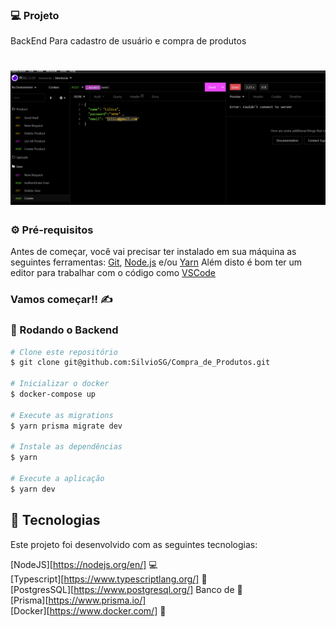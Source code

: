 ### 💻 Projeto

BackEnd Para cadastro de usuário e compra de produtos

<h1 align = "center">
    <img alt= "Readme" title= "Readme"  src="./github/Animação.gif" />
</h1>

### ⚙ Pré-requisitos

Antes de começar, você vai precisar ter instalado em sua máquina as seguintes ferramentas:
[Git](https://git-scm.com), [Node.js](https://nodejs.org/en/) e/ou [Yarn](https://https://yarnpkg.com/)
Além disto é bom ter um editor para trabalhar com o código como [VSCode](https://code.visualstudio.com/)

### Vamos começar!! ✍

### 📙 Rodando o Backend

```bash
# Clone este repositório
$ git clone git@github.com:SilvioSG/Compra_de_Produtos.git

# Inicializar o docker
$ docker-compose up

# Execute as migrations
$ yarn prisma migrate dev

# Instale as dependências
$ yarn

# Execute a aplicação
$ yarn dev
```

## :rocket: Tecnologias

Este projeto foi desenvolvido com as seguintes tecnologias:

[NodeJS][https://nodejs.org/en/] 💻 </br>
[Typescript][https://www.typescriptlang.org/] 📘 </br>
[PostgresSQL][https://www.postgresql.org/] Banco de 🎲 </br>
[Prisma][https://www.prisma.io/] </br>
[Docker][https://www.docker.com/] 🐳 </br>
